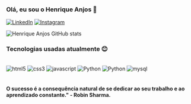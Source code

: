 ### Olá, eu sou o Henrique Anjos 👋

[![LinkedIn](https://img.shields.io/badge/LinkedIn-0A66C2?style=for-the-badge&logo=linkedin&logoColor=white)](https://www.linkedin.com/in/LuizHFAnjos/)
[![Instagram](https://img.shields.io/badge/Instagram-E4405F?style=for-the-badge&logo=instagram&logoColor=white)](https://www.instagram.com/_ohenrique_/)

![Henrique Anjos GitHub stats](https://github-readme-stats.vercel.app/api?username=LuizHFAnjos&show_icons=true&theme=radical)

### Tecnologias usadas atualmente 😊

<div style="display: inline_block"><br/>
<img align="center" alt="html5" src="https://img.shields.io/badge/HTML5-E34F26?style=for-the-badge&logo=html5&logoColor=white">
<img align="center" alt="css3" src="https://img.shields.io/badge/CSS3-1572B6?style=for-the-badge&logo=css3&logoColor=white">
<img align="center" alt="javascript" src="https://img.shields.io/badge/JavaScript-323330?style=for-the-badge&logo=javascript&logoColor=F7DF1E">
<img align="center" alt="Python" src="https://img.shields.io/badge/Python-14354C?style=for-the-badge&logo=python&logoColor=white" /> 
<img align="center" alt="Python" src="https://img.shields.io/badge/Java-ED8B00?style=for-the-badge&logo=openjdk&logoColor=white" /> 
<img align="center" alt="mysql" src="https://img.shields.io/badge/MySQL-00000F?style=for-the-badge&logo=mysql&logoColor=white" /> </div><br/>

#### O sucesso é a consequência natural de se dedicar ao seu trabalho e ao aprendizado constante." - Robin Sharma.




